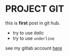 #  PROJECT GIT 

this is **first** post in git hub.

- try to use *italic*
- try to use `underline`

see my gitlab account [here](https://gitlab.com/zakysyahab14)